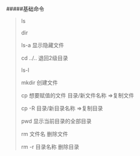 #####基础命令

> ls 
>
> dir 
>
> ls-a 显示隐藏文件
>
> cd ../.. 退回2级目录
>
>  ls-l
>
> mkdir 创建文件
>
> cp 想要赋值的文件 目录/新文件名称  =>复制文件
>
> cp -R 目录/新目录名称 =>复制目录
>
> pwd 显示当前目录的全部目录
>
> rm 文件名 删除文件
>
> rm -r 目录名称 删除目录

# 